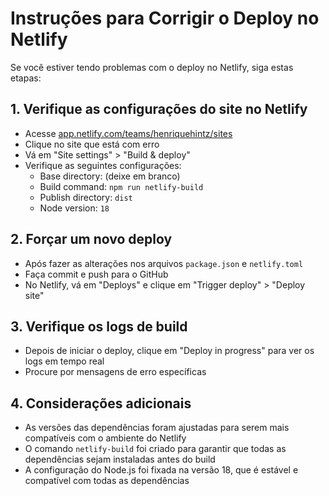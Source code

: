 # Instruções para Corrigir o Deploy no Netlify

Se você estiver tendo problemas com o deploy no Netlify, siga estas etapas:

## 1. Verifique as configurações do site no Netlify

- Acesse [app.netlify.com/teams/henriquehintz/sites](https://app.netlify.com/teams/henriquehintz/sites)
- Clique no site que está com erro
- Vá em "Site settings" > "Build & deploy"
- Verifique as seguintes configurações:
  - Base directory: (deixe em branco)
  - Build command: `npm run netlify-build`
  - Publish directory: `dist`
  - Node version: `18`

## 2. Forçar um novo deploy

- Após fazer as alterações nos arquivos `package.json` e `netlify.toml`
- Faça commit e push para o GitHub
- No Netlify, vá em "Deploys" e clique em "Trigger deploy" > "Deploy site"

## 3. Verifique os logs de build

- Depois de iniciar o deploy, clique em "Deploy in progress" para ver os logs em tempo real
- Procure por mensagens de erro específicas

## 4. Considerações adicionais

- As versões das dependências foram ajustadas para serem mais compatíveis com o ambiente do Netlify
- O comando `netlify-build` foi criado para garantir que todas as dependências sejam instaladas antes do build
- A configuração do Node.js foi fixada na versão 18, que é estável e compatível com todas as dependências 